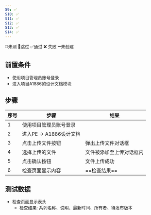 ```yaml
---
S9: ✅
S10: ✅
S11: ✅
S12: ✅
S13: ✅
S14: ✅
---
```

◻️未测    🚫跳过     ✅通过    ❌ 失败    ➖未创建

## 前置条件

- 使用项目管理员账号登录
- 进入项目A1886的设计文档模块

## 步骤

| 序号  | 步骤                | 结果           |
| --- | ----------------- | ------------ |
| 1   | 使用项目管理员账号登录       |              |
| 2   | 进入PE -> A1886设计文档 |              |
| 3   | 点击上传文件按钮          | 弹出上传文件对话框    |
| 4   | 选择上传的文件           | 文件被添加至上传对话框内 |
| 5   | 点击确认按钮            | 文件上传成功       |
| 6   | 检查页面显示内容          | ==检查结果==     |

## 测试数据

- 检查页面显示表头
	- 检查结果: 系列名称、说明、最新时间、所有者、待发布版本

